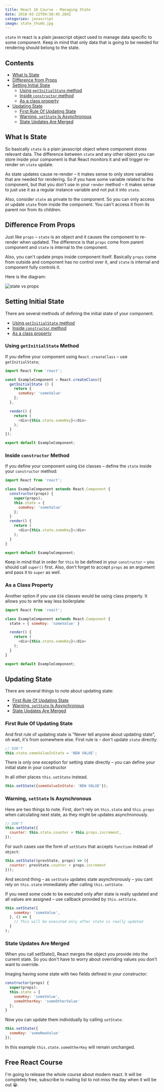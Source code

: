 ```yaml
---
title: React 16 Course - Managing State
date: 2018-03-22T04:58:45.284Z
categories: javascript
image: state_thumb.jpg
---
```


`state` in react is a plain javascript object used to manage data specific to some component. Keep in mind that only data that is going to be needed for rendering should belong to the state.

## Contents

* [What Is State](#what_is_state)
* [Difference from Props](#differente_from_props)
* [Setting Initial State](#setting_initial_state)
  * [Using `getInitialState` method](#getinitialstate)
  * [Inside `constructor` method](#insideconstructor)
  * [As a class property](#asaclassprop)
* [Updating State](#updating_state)
  * [First Rule Of Updating State](#first_rule)
  * [Warning, `setState` Is Asynchronous](#warning_async)
  * [State Updates Are Merged](#state_merged)

## <a name="what_is_state"></a>What Is State

So basically `state` is a plain javascript object where component stores relevant data. The difference between `state` and any other object you can store inside your component is that React monitors it and will trigger re-render on `state` update.

As state updates cause re-render – it makes sense to only store variables that are needed for rendering. So if you have some variable related to the component, but that you don't use in your `render` method – it makes sense to just use it as a regular instance variable and not put it into `state`.

Also, consider `state` as private to the component. So you can only access or update `state` from inside the component. You can't access it from its parent nor from its children.

## <a name="differente_from_props"></a>Difference From Props

Just like `props` – `state` is an object and it causes the component to re-render when updated. The difference is that `props` come from parent component and `state` is internal to the component.

Also, you can't update props inside component itself. Basically `props` come from outside and component has no control over it, and `state` is internal and component fully controls it.

Here is the diagram:

![state vs props](/state_vs_props.png)

## <a name="setting_initial_state"></a>Setting Initial State

There are several methods of defining the initial state of your component.

* [Using `getInitialState` method](#getinitialstate)
* [Inside `constructor` method](#insideconstructor)
* [As a class property](#asaclassprop)

### <a name="getinitialstate"></a>Using `getInitialState` Method

If you define your component using `React.createClass` – use `getInitialState`;

```js
import React from 'react';

const ExampleComponent = React.createClass({
  getInitialState () {
    return {
      someKey: 'someValue'
    };
  },

  render() {
    return (
      <div>{this.state.someKey}</div>
    );
  }
});

export default ExampleComponent;
```

### <a name="insideconstructor"></a>Inside `constructor` Method

If you define your component using `ES6` classes – define the `state` inside your `constructor` method:

```js
import React from 'react';

class ExampleComponent extends React.Component {
  constructor(props) {
    super(props);
    this.state = {
      someKey: 'someValue'
    };
  }
  render() {
    return (
      <div>{this.state.someKey}</div>
    );
  }
}

export default ExampleComponent;
```

Keep in mind that in order for `this` to be defined in your `constructor` – you should call `super()` first. Also, don't forget to accept `props` as an argument and pass it to `super` as well.

### <a name="asaclassprop"></a>As a Class Property

Another option if you use `ES6` classes would be using class property. It allows you to write way less boilerplate:

```js
import React from 'react';

class ExampleComponent extends React.Component {
  state = { someKey: 'someValue' }

  render() {
    return (
      <div>{this.state.someKey}</div>
    );
  }
}

export default ExampleComponent;
```

## <a name="updating_state"></a>Updating State

There are several things to note about updating state:

* [First Rule Of Updating State](#first_rule)
* [Warning, `setState` Is Asynchronous](#warning_async)
* [State Updates Are Merged](#state_merged)

### <a name="first_rule"></a>First Rule Of Updating State

And first rule of updating state is "Never tell anyone about updating state", oh wait, it's from somewhere else. First rule is – don't update `state` directly:

```js
// DON'T
this.state.someValueInState = 'NEW VALUE';
```

There is only one exception for setting state directly – you can define your initial state in your constructor

In all other places `this.setState` instead.

```js
this.setState({someValueInState: 'NEW VALUE'});
```

### <a name="warning_async"></a>Warning, `setState` Is Asynchronous

Here are two things to note. First, don't rely on `this.state` and `this.props` when calculating next state, as they might be updates asynchronously.

```js
// DON'T
this.setState({
  counter: this.state.counter + this.props.increment,
});
```

For such cases use the form of `setState` that accepts `function` instead of `object`:

```js
this.setState((prevState, props) => ({
  counter: prevState.counter + props.increment
}));
```

And second thing – as `setState` updates state asynchronously – you cant rely on `this.state` immediately after calling `this.setState`.

If you need some code to be executed only after state is really updated and all values are assigned – use callback provided by `this.setState`.

```js
this.setState({
    someKey: 'someValue',
  }, () => {
    // This will be executed only after state is really updated
  }
);
```

### <a name="state_merged"></a>State Updates Are Merged

When you call setState(), React merges the object you provide into the current state. So you don't have to worry about overriding values you don't want to override.

Imaging having some state with two fields defined in your constructor:

```js
constructor(props) {
  super(props);
  this.state = {
    someKey: 'someValue',
    someOtherKey: 'someOtherValue'
  };
}
```

Now you can update them individually by calling `setState`:

```js
this.setState({
  someKey: 'someNewValue'
});
```

In this example `this.state.someOtherKey` will remain unchanged.

## Free React Course

I'm going to release the whole course about modern react. It will be completely free, subscribe to mailing list to not miss the day when it will be out 😀.

<sign-up-form></sign-up-form>

